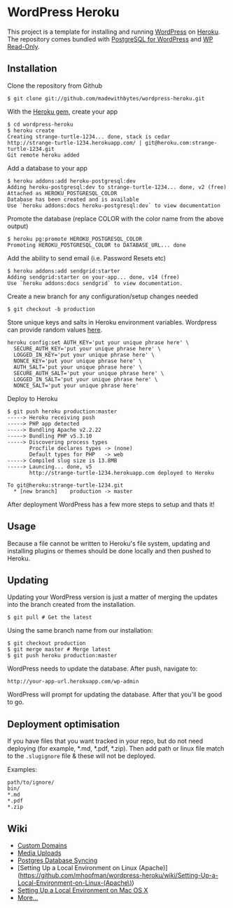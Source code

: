 # WordPress Heroku

This project is a template for installing and running [WordPress](http://wordpress.org/) on [Heroku](http://www.heroku.com/). The repository comes bundled with [PostgreSQL for WordPress](http://wordpress.org/extend/plugins/postgresql-for-wordpress/) and [WP Read-Only](http://wordpress.org/extend/plugins/wpro/).

## Installation

Clone the repository from Github

    $ git clone git://github.com/madewithbytes/wordpress-heroku.git

With the [Heroku gem](http://devcenter.heroku.com/articles/heroku-command), create your app

    $ cd wordpress-heroku
    $ heroku create
    Creating strange-turtle-1234... done, stack is cedar
    http://strange-turtle-1234.herokuapp.com/ | git@heroku.com:strange-turtle-1234.git
    Git remote heroku added

Add a database to your app

    $ heroku addons:add heroku-postgresql:dev
    Adding heroku-postgresql:dev to strange-turtle-1234... done, v2 (free)
    Attached as HEROKU_POSTGRESQL_COLOR
    Database has been created and is available
    Use `heroku addons:docs heroku-postgresql:dev` to view documentation

Promote the database (replace COLOR with the color name from the above output)

    $ heroku pg:promote HEROKU_POSTGRESQL_COLOR
    Promoting HEROKU_POSTGRESQL_COLOR to DATABASE_URL... done

Add the ability to send email (i.e. Password Resets etc)

    $ heroku addons:add sendgrid:starter
    Adding sendgrid:starter on your-app... done, v14 (free)
    Use `heroku addons:docs sendgrid` to view documentation.

Create a new branch for any configuration/setup changes needed

    $ git checkout -b production

Store unique keys and salts in Heroku environment variables. Wordpress can provide random values [here](https://api.wordpress.org/secret-key/1.1/salt/).

    heroku config:set AUTH_KEY='put your unique phrase here' \
      SECURE_AUTH_KEY='put your unique phrase here' \
      LOGGED_IN_KEY='put your unique phrase here' \
      NONCE_KEY='put your unique phrase here' \
      AUTH_SALT='put your unique phrase here' \
      SECURE_AUTH_SALT='put your unique phrase here' \
      LOGGED_IN_SALT='put your unique phrase here' \
      NONCE_SALT='put your unique phrase here'

Deploy to Heroku

    $ git push heroku production:master
    -----> Heroku receiving push
    -----> PHP app detected
    -----> Bundling Apache v2.2.22
    -----> Bundling PHP v5.3.10
    -----> Discovering process types
           Procfile declares types -> (none)
           Default types for PHP   -> web
    -----> Compiled slug size is 13.8MB
    -----> Launcing... done, v5
           http://strange-turtle-1234.herokuapp.com deployed to Heroku

    To git@heroku:strange-turtle-1234.git
      * [new branch]    production -> master

After deployment WordPress has a few more steps to setup and thats it!

## Usage

Because a file cannot be written to Heroku's file system, updating and installing plugins or themes should be done locally and then pushed to Heroku.

## Updating

Updating your WordPress version is just a matter of merging the updates into
the branch created from the installation.

    $ git pull # Get the latest

Using the same branch name from our installation:

    $ git checkout production
    $ git merge master # Merge latest
    $ git push heroku production:master

WordPress needs to update the database. After push, navigate to:

    http://your-app-url.herokuapp.com/wp-admin

WordPress will prompt for updating the database. After that you'll be good
to go.

## Deployment optimisation

If you have files that you want tracked in your repo, but do not need deploying (for example, *.md, *.pdf, *.zip). Then add path or linux file match to the `.slugignore` file & these will not be deployed.

Examples:
```
path/to/ignore/
bin/
*.md
*.pdf
*.zip
```

## Wiki

* [Custom Domains](https://github.com/mhoofman/wordpress-heroku/wiki/Custom-Domains)
* [Media Uploads](https://github.com/mhoofman/wordpress-heroku/wiki/Media-Uploads)
* [Postgres Database Syncing](https://github.com/mhoofman/wordpress-heroku/wiki/Postgres-Database-Syncing)
* [Setting Up a Local Environment on Linux (Apache)](https://github.com/mhoofman/wordpress-heroku/wiki/Setting-Up-a-Local-Environment-on-Linux-(Apache\))
* [Setting Up a Local Environment on Mac OS X](https://github.com/mhoofman/wordpress-heroku/wiki/Setting-Up-a-Local-Environment-on-Mac-OS-X)
* [More...](https://github.com/mhoofman/wordpress-heroku/wiki)
